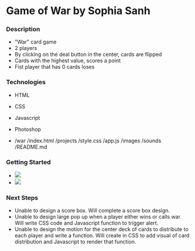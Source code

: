 # Game of War by Sophia Sanh

### Description

- "War" card game  
- 2 players
- By clicking on the deal button in the center, cards are flipped
- Cards with the highest value, scores a point
- Fist player that has 0 cards loses

### Technologies
- HTML
- CSS
- Javascript
- Photoshop

- /war
    /index.html 
    /projects
    /style.css
    /app.js
      /images
          /sounds
            /README.md 

###  Getting Started
- <img src="https://imgur.com/MNETbZZ"> 
- <img src="https://imgur.com/ftlwzGf">

### Next Steps
- Unable to design a score box. Will complete a score box design.
- Unable to design large pop up when a player either wins or calls war. Will write CSS code and Javascript function to trigger alert.
- Unable to design the motion for the center deck of cards to distribute to each player and write a function. Will create in CSS to add visual of card distribution and Javascript to render that function.

